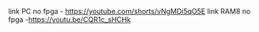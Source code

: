 link PC no fpga - https://youtube.com/shorts/vNgMDi5qO5E
link RAM8 no fpga -https://youtu.be/CQR1c_sHCHk